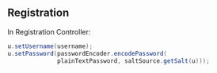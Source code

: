 
## Registration

In Registration Controller:

```java
u.setUsername(username);
u.setPassword(passwordEncoder.encodePassword(
              plainTextPassword, saltSource.getSalt(u)));
```
